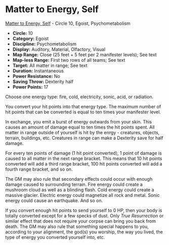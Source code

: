 # Matter to Energy, Self

[Matter to Energy, Self](/Psionics/M/MatterToEnergySelf.md) - Circle 10, Egoist, Psychometabolism

- **Circle:** 10
- **Category:** Egoist
- **Discipline:** Psychometabolism
- **Display:** Auditory, Material, Olfactory, Visual
- **Map Range:** Close (25 feet + 5 feet per 2 manifester levels); See text
- **Map-less Range:** First two rows of all teams; See text
- **Target:** All matter in range; See text
- **Duration:** Instantaneous
- **Power Resistance:** No
- **Saving Throw:** Dexterity half
- **Power Points:** 17

Choose one energy type: fire, cold, electricity, sonic, acid, or radiation.

You convert your hit points into that energy type. The maximum number of hit points that can be converted is equal to ten times your manifester level.

In exchange, you emit a burst of energy outwards from your skin. This causes an amount of damage equal to ten times the hit points spent. All matter in range outside of yourself is hit by the enrgy - creatures, objects, terrain, buildings, etc. Creatures in range can make a Dexterity save for half damage.

For every ten points of damage (1 hit point converted), 1 point of damage is caused to all matter in the next range bracket. This means that 10 hit points converted will add a third range bracket, 100 hit points converted will add a fourth range bracket, and so on.

The GM may also rule that secondary effects could occur with enough damage caused to surrounding terrain. Fire energy could create a mushroom cloud as well as a blinding flash. Cold energy could create a massive glacier. Electric energy could magnetize all rock and metal. Sonic energy could cause an earthquake. And so on.

If you convert enough hit points to send yourself to 0 HP, then your body is totally converted except for a few specks of dust. Only *True Resurrection* or similar effect that does not require your corpse can bring you back from death. The GM may also rule that something special happens to you, according to your alignment, the god(s) you worship, the way you lived, the type of energy you converted yourself into, etc.
